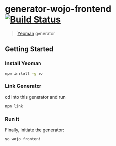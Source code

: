 # generator-wojo-frontend [![Build Status](https://secure.travis-ci.org/wojodesign/generator-wojo-frontend.png?branch=master)](https://travis-ci.org/wojodesign/generator-wojo-frontend)

> [Yeoman](http://yeoman.io) generator


## Getting Started

### Install Yeoman

```bash
npm install -g yo
```

### Link Generator

cd into this generator and run

```bash
npm link
```

### Run it

Finally, initiate the generator:

```bash
yo wojo frontend
```
